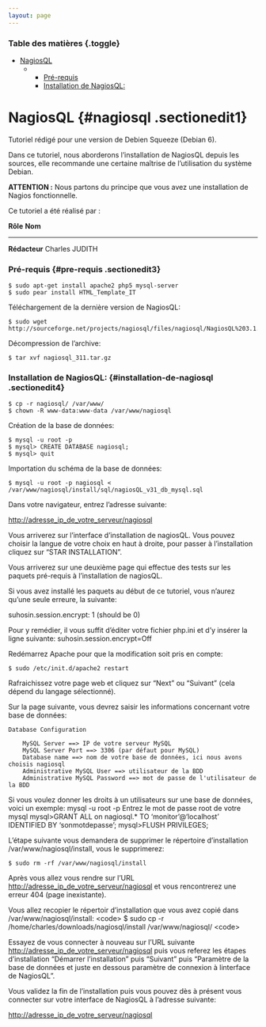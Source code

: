 ```yaml
---
layout: page
---
```


### Table des matières {.toggle}

-   [NagiosQL](nagiosql.html#nagiosql)
    -   -   [Pré-requis](nagiosql.html#pre-requis)
        -   [Installation de
            NagiosQL:](nagiosql.html#installation-de-nagiosql)

NagiosQL {#nagiosql .sectionedit1}
========

Tutoriel rédigé pour une version de Debien Squeeze (Debian 6).

Dans ce tutoriel, nous aborderons l’installation de NagiosQL depuis les
sources, elle recommande une certaine maîtrise de l’utilisation du
système Debian.

**ATTENTION :** Nous partons du principe que vous avez une installation
de Nagios fonctionnelle.

Ce tutoriel a été réalisé par :

  **Rôle**        **Nom**
  --------------- ----------------
  **Rédacteur**   Charles JUDITH

### Pré-requis {#pre-requis .sectionedit3}

~~~~ {.code}
$ sudo apt-get install apache2 php5 mysql-server
$ sudo pear install HTML_Template_IT
~~~~

Téléchargement de la dernière version de NagiosQL:

~~~~ {.code}
$ sudo wget http://sourceforge.net/projects/nagiosql/files/nagiosql/NagiosQL%203.1.1/nagiosql_311.tar.gz
~~~~

Décompression de l’archive:

~~~~ {.code}
$ tar xvf nagiosql_311.tar.gz
~~~~

### Installation de NagiosQL: {#installation-de-nagiosql .sectionedit4}

~~~~ {.code}
$ cp -r nagiosql/ /var/www/
$ chown -R www-data:www-data /var/www/nagiosql
~~~~

Création de la base de données:

~~~~ {.code}
$ mysql -u root -p
$ mysql> CREATE DATABASE nagiosql;
$ mysql> quit
~~~~

Importation du schéma de la base de données:

~~~~ {.code}
$ mysql -u root -p nagiosql < /var/www/nagiosql/install/sql/nagiosQL_v31_db_mysql.sql
~~~~

Dans votre navigateur, entrez l’adresse suivante:

<http://adresse_ip_de_votre_serveur/nagiosql>

Vous arriverez sur l’interface d’installation de nagiosQL. Vous pouvez
choisir la langue de votre choix en haut à droite, pour passer à
l’installation cliquez sur “STAR INSTALLATION”.

Vous arriverez sur une deuxième page qui effectue des tests sur les
paquets pré-requis à l’installation de nagiosQL.

Si vous avez installé les paquets au début de ce tutoriel, vous n’aurez
qu’une seule erreure, la suivante:

suhosin.session.encrypt: 1 (should be 0)

Pour y remédier, il vous suffit d’éditer votre fichier php.ini et d’y
insérer la ligne suivante: suhosin.session.encrypt=Off

Redémarrez Apache pour que la modification soit pris en compte:

~~~~ {.code}
$ sudo /etc/init.d/apache2 restart
~~~~

Rafraichissez votre page web et cliquez sur “Next” ou “Suivant” (cela
dépend du langage sélectionné).

Sur la page suivante, vous devrez saisir les informations concernant
votre base de données:

~~~~ {.code}
Database Configuration

    MySQL Server ==> IP de votre serveur MySQL
    MySQL Server Port ==> 3306 (par défaut pour MySQL)
    Database name ==> nom de votre base de données, ici nous avons choisis nagiosql
    Administrative MySQL User ==> utilisateur de la BDD
    Administrative MySQL Password ==> mot de passe de l'utilisateur de la BDD
~~~~

Si vous voulez donner les droits à un utilisateurs sur une base de
données, voici un exemple: mysql -u root -p Entrez le mot de passe root
de votre mysql mysql\>GRANT ALL on nagiosql.\* TO ‘monitor’@‘localhost’
IDENTIFIED BY ‘sonmotdepasse’; mysql\>FLUSH PRIVILEGES;

L’étape suivante vous demandera de supprimer le répertoire
d’installation /var/www/nagiosql/install, vous le supprimerez:

~~~~ {.code}
$ sudo rm -rf /var/www/nagiosql/install
~~~~

Après vous allez vous rendre sur l’URL
<http://adresse_ip_de_votre_serveur/nagiosql> et vous rencontrerez une
erreur 404 (page inexistante).

Vous allez recopier le répertoir d’installation que vous avez copié dans
/var/www/nagiosql/install: \<code\> \$ sudo cp -r
/home/charles/downloads/nagiosql/install /var/www/nagiosql/ \<code\>

Essayez de vous connecter à nouveau sur l’URL suivante
<http://adresse_ip_de_votre_serveur/nagiosql> puis vous referez les
étapes d’installation “Démarrer l’installation” puis “Suivant” puis
“Paramètre de la base de données et juste en dessous paramètre de
connexion à linterface de NagiosQL”.

Vous validez la fin de l’installation puis vous pouvez dès à présent
vous connecter sur votre interface de NagiosQL à l’adresse suivante:

<http://adresse_ip_de_votre_serveur/nagiosql>
